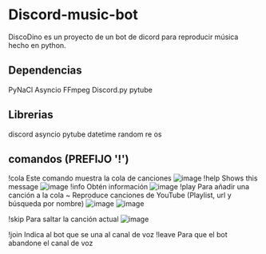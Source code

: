 # Discord-music-bot
DiscoDino es un proyecto de un bot de dicord para reproducir música hecho en python.
## Dependencias
PyNaCl
Asyncio
FFmpeg
Discord.py
pytube
## Librerias
discord
asyncio
pytube 
datetime
random
re
os
## comandos (PREFIJO '!')
!cola  Este comando muestra la cola de canciones
![image](https://github.com/Eduu64/Discord-music-bot/assets/64559740/b8fea4da-3794-4911-acee-d5a31608e005)
!help  Shows this message
![image](https://github.com/Eduu64/Discord-music-bot/assets/64559740/ec6d470e-b91b-46be-a3df-38a93e05ac70)
!info  Obtén información
![image](https://github.com/Eduu64/Discord-music-bot/assets/64559740/d8b31260-022d-47d6-b7b9-f95776282da1)
!play  Para añadir una canción a la cola ~ Reproduce canciones de YouTube (Playlist, url y búsqueda por nombre)
![image](https://github.com/Eduu64/Discord-music-bot/assets/64559740/4dd58840-6d45-42a9-9765-0c9a006d9b8d)
![image](https://github.com/Eduu64/Discord-music-bot/assets/64559740/f4c7c4a2-4541-424e-80ee-6fae8d686824)

!skip  Para saltar la canción actual
![image](https://github.com/Eduu64/Discord-music-bot/assets/64559740/80abb290-cfd9-4e9b-87f9-0da29c1d17d7)


!join  Indica al bot que se una al canal de voz
!leave Para que el bot abandone el canal de voz
